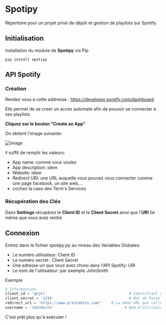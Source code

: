 # Spotipy
Répertoire pour un projet privé de dépôt et gestion de playlists sur Spotify

## Initialisation
installation du module de **Spotipy** via Pip

	pip install spotipy
## API Spotify

### Création

Rendez vous à cette addresse : https://developer.spotify.com/dashboard

Elle permet de se creer un accès automate afin de pouvoir se connecter à ses playlists

**Cliquez sur le bouton "Create an App"**

On obtient l'image suivante:

![image](https://github.com/Patheux/Spotipy/assets/70717709/51dc0d5f-c342-4f43-ade9-20de1e9ac09c)

il suffit de remplir les valeurs:
- App name: comme vous voulez
- App description: idem
- Website: idem
- Redirect URI: une URL auquelle vous pouvez vous connecter comme une page facebook, un site web,...
- cochez la case des Term's Services

### Récupération des Clés
Dans **Settings** récupérez le **Client ID** et le **Client Secret** ainsi que l'**URI** (le même que vous avez rentré


## Connexion
Entrez dans le fichier *spotipy.py* au niveau des Variables Globales:
- Le numéro utilisateur: Client ID
- Le numéro secret : Client Secret
- Une adresse url que vous avez choisi dans l'API Spotify: URI
- Le nom de l'utilisateur: par exemple JohnSmith

Exemple

```python
# Informations
client_id = 'ghjkl'                   					# Identifiant du client
client_secret = '1234'                					# Mot de Passe du client
redirect_uri = 'https://www.printables.com/'    # La même URL que celle rentrée dans L'API de Spotify
username = 'JohnSmith'                   			  # Nom d'utilisateur Spotify
```

C'est prêt plus qu'à exécuter !
